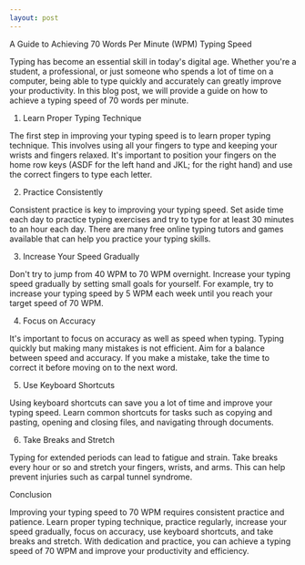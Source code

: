 ```yaml
---
layout: post
---
```



A Guide to Achieving 70 Words Per Minute (WPM) Typing Speed

Typing has become an essential skill in today's digital age. Whether you're a student, a professional, or just someone who spends a lot of time on a computer, being able to type quickly and accurately can greatly improve your productivity. In this blog post, we will provide a guide on how to achieve a typing speed of 70 words per minute.

1. Learn Proper Typing Technique

The first step in improving your typing speed is to learn proper typing technique. This involves using all your fingers to type and keeping your wrists and fingers relaxed. It's important to position your fingers on the home row keys (ASDF for the left hand and JKL; for the right hand) and use the correct fingers to type each letter.

2. Practice Consistently

Consistent practice is key to improving your typing speed. Set aside time each day to practice typing exercises and try to type for at least 30 minutes to an hour each day. There are many free online typing tutors and games available that can help you practice your typing skills.

3. Increase Your Speed Gradually

Don't try to jump from 40 WPM to 70 WPM overnight. Increase your typing speed gradually by setting small goals for yourself. For example, try to increase your typing speed by 5 WPM each week until you reach your target speed of 70 WPM.

4. Focus on Accuracy

It's important to focus on accuracy as well as speed when typing. Typing quickly but making many mistakes is not efficient. Aim for a balance between speed and accuracy. If you make a mistake, take the time to correct it before moving on to the next word.

5. Use Keyboard Shortcuts

Using keyboard shortcuts can save you a lot of time and improve your typing speed. Learn common shortcuts for tasks such as copying and pasting, opening and closing files, and navigating through documents.

6. Take Breaks and Stretch

Typing for extended periods can lead to fatigue and strain. Take breaks every hour or so and stretch your fingers, wrists, and arms. This can help prevent injuries such as carpal tunnel syndrome.

Conclusion

Improving your typing speed to 70 WPM requires consistent practice and patience. Learn proper typing technique, practice regularly, increase your speed gradually, focus on accuracy, use keyboard shortcuts, and take breaks and stretch. With dedication and practice, you can achieve a typing speed of 70 WPM and improve your productivity and efficiency.